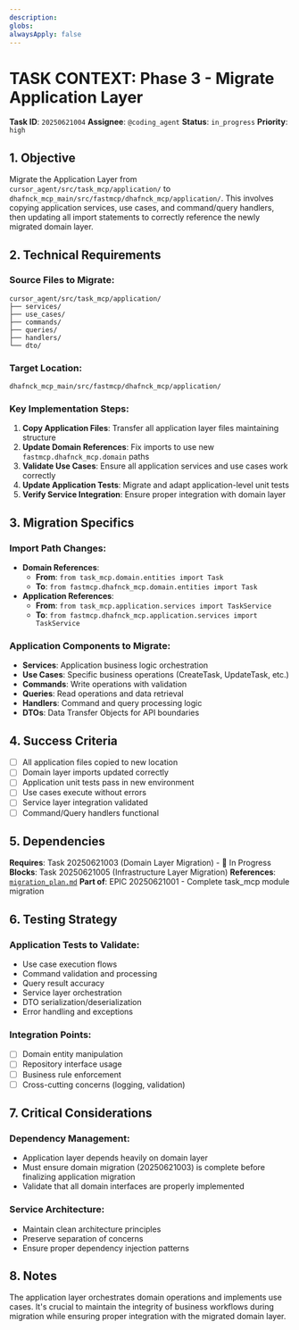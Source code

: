 ```yaml
---
description:
globs:
alwaysApply: false
---
```

# TASK CONTEXT: Phase 3 - Migrate Application Layer

**Task ID**: `20250621004`
**Assignee**: `@coding_agent`
**Status**: `in_progress`
**Priority**: `high`

## 1. Objective

Migrate the Application Layer from `cursor_agent/src/task_mcp/application/` to `dhafnck_mcp_main/src/fastmcp/dhafnck_mcp/application/`. This involves copying application services, use cases, and command/query handlers, then updating all import statements to correctly reference the newly migrated domain layer.

## 2. Technical Requirements

### Source Files to Migrate:
```
cursor_agent/src/task_mcp/application/
├── services/
├── use_cases/
├── commands/
├── queries/
├── handlers/
└── dto/
```

### Target Location:
```
dhafnck_mcp_main/src/fastmcp/dhafnck_mcp/application/
```

### Key Implementation Steps:
1. **Copy Application Files**: Transfer all application layer files maintaining structure
2. **Update Domain References**: Fix imports to use new `fastmcp.dhafnck_mcp.domain` paths
3. **Validate Use Cases**: Ensure all application services and use cases work correctly
4. **Update Application Tests**: Migrate and adapt application-level unit tests
5. **Verify Service Integration**: Ensure proper integration with domain layer

## 3. Migration Specifics

### Import Path Changes:
- **Domain References**: 
  - **From**: `from task_mcp.domain.entities import Task`
  - **To**: `from fastmcp.dhafnck_mcp.domain.entities import Task`
- **Application References**:
  - **From**: `from task_mcp.application.services import TaskService`
  - **To**: `from fastmcp.dhafnck_mcp.application.services import TaskService`

### Application Components to Migrate:
- **Services**: Application business logic orchestration
- **Use Cases**: Specific business operations (CreateTask, UpdateTask, etc.)
- **Commands**: Write operations with validation
- **Queries**: Read operations and data retrieval
- **Handlers**: Command and query processing logic
- **DTOs**: Data Transfer Objects for API boundaries

## 4. Success Criteria

- [ ] All application files copied to new location
- [ ] Domain layer imports updated correctly
- [ ] Application unit tests pass in new environment
- [ ] Use cases execute without errors
- [ ] Service layer integration validated
- [ ] Command/Query handlers functional

## 5. Dependencies

**Requires**: Task 20250621003 (Domain Layer Migration) - 🔄 In Progress
**Blocks**: Task 20250621005 (Infrastructure Layer Migration)
**References**: [`migration_plan.md`](mdc:../../migration_plan.md)
**Part of**: EPIC 20250621001 - Complete task_mcp module migration

## 6. Testing Strategy

### Application Tests to Validate:
- Use case execution flows
- Command validation and processing
- Query result accuracy
- Service layer orchestration
- DTO serialization/deserialization
- Error handling and exceptions

### Integration Points:
- [ ] Domain entity manipulation
- [ ] Repository interface usage
- [ ] Business rule enforcement
- [ ] Cross-cutting concerns (logging, validation)

## 7. Critical Considerations

### Dependency Management:
- Application layer depends heavily on domain layer
- Must ensure domain migration (20250621003) is complete before finalizing application migration
- Validate that all domain interfaces are properly implemented

### Service Architecture:
- Maintain clean architecture principles
- Preserve separation of concerns
- Ensure proper dependency injection patterns

## 8. Notes

The application layer orchestrates domain operations and implements use cases. It's crucial to maintain the integrity of business workflows during migration while ensuring proper integration with the migrated domain layer.
